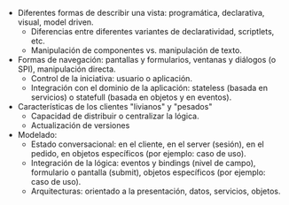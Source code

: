 -   Diferentes formas de describir una vista: programática, declarativa, visual, model driven.
    -   Diferencias entre diferentes variantes de declaratividad, scriptlets, etc.
    -   Manipulación de componentes vs. manipulación de texto.
-   Formas de navegación: pantallas y formularios, ventanas y diálogos (o SPI), manipulación directa.
    -   Control de la iniciativa: usuario o aplicación.
    -   Integración con el dominio de la aplicación: stateless (basada en servicios) o statefull (basada en objetos y en eventos).
-   Características de los clientes "livianos" y "pesados"
    -   Capacidad de distribuir o centralizar la lógica.
    -   Actualización de versiones
-   Modelado:
    -   Estado conversacional: en el cliente, en el server (sesión), en el pedido, en objetos específicos (por ejemplo: caso de uso).
    -   Integración de la lógica: eventos y bindings (nivel de campo), formulario o pantalla (submit), objetos específicos (por ejemplo: caso de uso).
    -   Arquitecturas: orientado a la presentación, datos, servicios, objetos.

